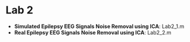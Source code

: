 # Lab 2

*   **Simulated Epilepsy EEG Signals Noise Removal using ICA**: Lab2_1.m
*   **Real Epilepsy EEG Signals Noise Removal using ICA**: Lab2_2.m
